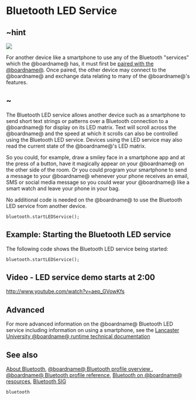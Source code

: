 # Bluetooth LED Service

## ~hint

![](/static/bluetooth/Bluetooth_SIG.png)

For another device like a smartphone to use any of the Bluetooth "services" which the @boardname@ has, it must first be [paired with the @boardname@](/reference/bluetooth/bluetooth-pairing). Once paired, the other device may connect to the @boardname@ and exchange data relating to many of the @boardname@'s features.

## ~

The Bluetooth LED service allows another device such as a smartphone to send short text strings or patterns over a Bluetooth connection to a @boardname@ for display on its LED matrix. Text will scroll across the @boardname@ and the speed at which it scrolls can also be controlled using the Bluetooth LED service. Devices using the LED service may also read the current state of the @boardname@'s LED matrix.

So you could, for example, draw a smiley face in a smartphone app and at the press of a button, have it magically appear on your @boardname@ on the other side of the room. Or you could program your smartphone to send a message to your @boardname@ whenever your phone receives an email, SMS or social media message so you could wear your @boardname@ like a smart watch and leave your phone in your bag.

No additional code is needed on the @boardname@ to use the Bluetooth LED service from another device.

```sig
bluetooth.startLEDService();
```

## Example: Starting the Bluetooth LED service

The following code shows the Bluetooth LED service being started:

```blocks
bluetooth.startLEDService();
```

## Video - LED service demo starts at 2:00

http://www.youtube.com/watch?v=aep_GVowKfs

## Advanced

For more advanced information on the @boardname@ Bluetooth LED service including information on using a smartphone, see the [Lancaster University @boardname@ runtime technical documentation](http://lancaster-university.github.io/microbit-docs/ble/led-service/)

## See also

[About Bluetooth](/reference/bluetooth/about-bluetooth), [@boardname@ Bluetooth profile overview ](http://lancaster-university.github.io/microbit-docs/ble/profile/), [@boardname@ Bluetooth profile reference](http://lancaster-university.github.io/microbit-docs/resources/bluetooth/microbit-profile-V1.9-Level-2.pdf), [Bluetooth on @boardname@ resources](http://bluetooth-mdw.blogspot.co.uk/p/bbc-microbit.html), [Bluetooth SIG](https://www.bluetooth.com)

```package
bluetooth
```